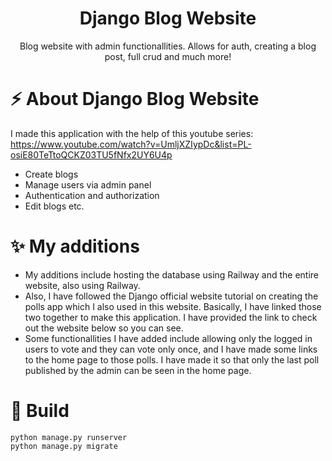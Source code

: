 <div align="center">
<h1 align="center"> Django Blog Website </h1>
<p>Blog website with admin functionallities. Allows for auth, creating a blog post, full crud and much more! </p>
</div>

# ⚡ About Django Blog Website
I made this application with the help of this youtube series: https://www.youtube.com/watch?v=UmljXZIypDc&list=PL-osiE80TeTtoQCKZ03TU5fNfx2UY6U4p
- Create blogs
- Manage users via admin panel
- Authentication and authorization
- Edit blogs etc.

# ✨ My additions 
- My additions include hosting the database using Railway and the entire website, also using Railway.
- Also, I have followed the Django official website tutorial on creating the polls app which I also used in this website.
Basically, I have linked those two together to make this application. I have provided the link to check out the website below so you can see.
- Some functionallities I have added include allowing only the logged in users to vote and they can vote only once, and I have made some links to the home page to 
those polls. I have made it so that only the last poll published by the admin can be seen in the home page. 

# 🚀 Build
```
python manage.py runserver
python manage.py migrate
```

<!--
# Conclusion
Blog Website with Admin Functionallities
This application was a very good learning experience for me.
# 🚀 Live Link
You can check out the website by visiting the following link: https://web-production-7f57.up.railway.app/
-->
